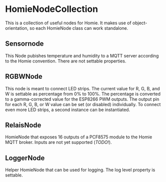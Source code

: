 # HomieNodeCollection

This is a collection of useful nodes for Homie. It makes use of object-orientation, so each HomieNode class can work standalone.

## Sensornode

This Node pubishes temperature and humidity to a MQTT server according to the Homie convention. There are not settable properties.

## RGBWNode

This node is meant to connect LED strips. The current value for R, G, B, and W is settable as percentage from 0% to 100%.
The percentage is converted to a gamma-corrected value for the ESP8266 PWM outputs.
The output pin for each R, G, B, or W value can be set (or disabled) individually.
To connect even more LED strips, a second instance can be instantiated.

## RelaisNode

HomieNode that exposes 16 outputs of a PCF8575 module to the Homie MQTT broker.
Inputs are not yet supported (*TODO!*).

## LoggerNode

Helper HomieNode that can be used for logging.
The log level property is settable.

